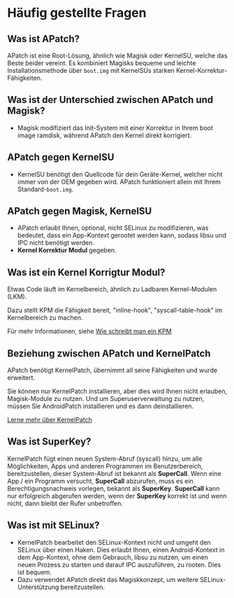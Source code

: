 # Häufig gestellte Fragen


## Was ist APatch?
APatch ist eine Root-Lösung, ähnlich wie Magisk oder KernelSU, welche das Beste beider vereint.
Es kombiniert Magisks bequeme und leichte Installationsmethode über `boot.img` mit KernelSUs starken Kernel-Korrektur-Fähigkeiten.


## Was ist der Unterschied zwischen APatch und Magisk?
- Magisk modifiziert das Init-System mit einer Korrektur in Ihrem boot image ramdisk, während APatch den Kernel direkt korrigiert.


## APatch gegen KernelSU
- KernelSU benötigt den Quellcode für dein Geräte-Kernel, welcher nicht immer von der OEM gegeben wird. APatch funktioniert allein mit Ihrem Standard-`boot.img`.


## APatch gegen Magisk, KernelSU
- APatch erlaubt Ihnen, optional, nicht SELinux zu modifizieren, was bedeutet, dass ein App-Kontext gerootet werden kann, sodass libsu und IPC nicht benötigt werden.
- **Kernel Korrektur Modul** gegeben.


## Was ist ein Kernel Korrigtur Modul?
Etwas Code läuft im Kernelbereich, ähnlich zu Ladbaren Kernel-Modulen (LKM).

Dazu stellt KPM die Fähigkeit bereit, "inline-hook", "syscall-table-hook" im Kernelbereich zu machen.

Für mehr Informationen, siehe [Wie schreibt man ein KPM](https://github.com/bmax121/KernelPatch/blob/main/doc/module.md)


## Beziehung zwischen APatch und KernelPatch

APatch benötigt KernelPatch, übernimmt all seine Fähigkeiten und wurde erweitert.

Sie können nur KernelPatch installieren, aber dies wird Ihnen nicht erlauben, Magisk-Module zu nutzen. Und um Superuserverwaltung zu nutzen, müssen Sie AndroidPatch installieren und es dann deinstallieren.

[Lerne mehr über KernelPatch](https://github.com/bmax121/KernelPatch)


## Was ist SuperKey?
KernelPatch fügt einen neuen System-Abruf (syscall) hinzu, um alle Möglichkeiten, Apps und anderen Programmen im Benutzerbereich, bereitzustellen, dieser System-Abruf ist bekannt als **SuperCall**.
Wenn eine App / ein Programm versucht, **SuperCall** abzurufen, muss es ein Berechtigungsnachweis vorlegen, bekannt als **SuperKey**.
**SuperCall** kann nur erfolgreich abgerufen werden, wenn der **SuperKey** korrekt ist und wenn nicht, dann bleibt der Rufer unbetroffen.


## Was ist mit SELinux?
- KernelPatch bearbeitet den SELinux-Kontext nicht und umgeht den SELinux über einen Haken.
  Dies erlaubt Ihnen, einen Android-Kontext in dem App-Kontext, ohne dem Gebrauch, libsu zu nutzen, um einen neuen Prozess zu starten und darauf IPC auszuführen, zu rooten.
  Dies ist bequem.
- Dazu verwendet APatch direkt das Magiskkonzept, um weitere SELinux-Unterstützung bereitzustellen.
